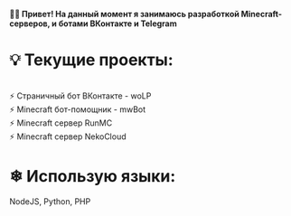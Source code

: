 <strong>👨‍💻 Привет! На данный момент я занимаюсь разработкой Minecraft-серверов, и ботами ВКонтакте и Telegram</strong>

<h1>💡 Текущие проекты:</h1><br>
⚡ Страничный бот ВКонтакте - woLP<br>
⚡ Minecraft бот-помощник - mwBot<br>
⚡ Minecraft сервер RunMC<br>
⚡ Minecraft сервер NekoCloud<br>

<h1>❄ Использую языки:</h1> NodeJS, Python, PHP
